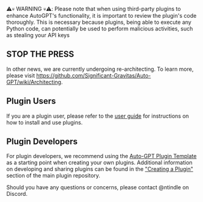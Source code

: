 ⚠️💀 WARNING 💀⚠️: Please note that when using third-party plugins to enhance AutoGPT's functionality, it is important to review the plugin's code thoroughly. This is necessary because plugins, being able to execute any Python code, can potentially be used to perform malicious activities, such as stealing your API keys

## STOP THE PRESS

In other news, we are currently undergoing re-architecting. To learn more, please visit https://github.com/Significant-Gravitas/Auto-GPT/wiki/Architecting.

## Plugin Users

If you are a plugin user, please refer to the [user guide](https://docs.agpt.co/plugins/) for instructions on how to install and use plugins. 

## Plugin Developers

For plugin developers, we recommend using the [Auto-GPT Plugin Template](https://github.com/Significant-Gravitas/Auto-GPT-Plugin-Template) as a starting point when creating your own plugins. Additional information on developing and sharing plugins can be found in the ["Creating a Plugin"](https://github.com/Significant-Gravitas/Auto-GPT-Plugins#creating-a-plugin) section of the main plugin repository. 

Should you have any questions or concerns, please contact @ntindle on Discord.
